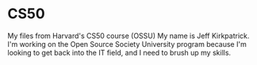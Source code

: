 # CS50
My files from Harvard's CS50 course (OSSU)
My name is Jeff Kirkpatrick. I'm working on the Open Source Society University program because I'm looking to get back into the IT field, and I need to brush up my skills.
